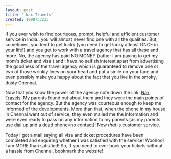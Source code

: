 ```yaml
--- 
layout: post
title: " Nax Travels"
created: 1098757235
---
```

If you ever wish to find courteous, prompt, helpful and efficient customer service in India.. you will almost never find one with all the qualities. But, sometimes, you tend to get lucky (you need to get lucky atleast ONCE in your life!) and you get to work with a travel agency that has all these and more. No, the agency has paid NO MONEY (rather I am paying to get my mom's ticket and visa!) and I have no selfish interest apart from advertising the goodness of the travel agency which is guaranteed to remove one or two of those wrinkly lines on your head and put a smile on your face and even possibly make you happy about the fact that you live in the smoky, dusty Chennai. 

Now that you know the power of the agency note down the link: <a href="http://www.naxtravels.com">Nax Travels</a>. My parents found out about them and they were the main points of contact for the agency. But the agency was courteous enough to keep me informed of  the developments. More than that, when the phone in my house in Chennai went out of service, they even mailed me the information and were even ready to pass on any information to my parents (as my parents use dial up and a dead phone=no contact)! Now <i>that</i> is customer service. 

Today I got a mail saying all visa and ticket procedures have been completed and enquiring whether I was satisfied with the service! Woohoo! I am MORE than satisfied! So, if you need to ever book your tickets without a hassle from Chennai, bookmark the website!
